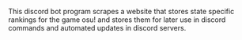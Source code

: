This discord bot program scrapes a website that stores state specific rankings for the game osu!
and stores them for later use in discord commands and automated updates in discord servers.
